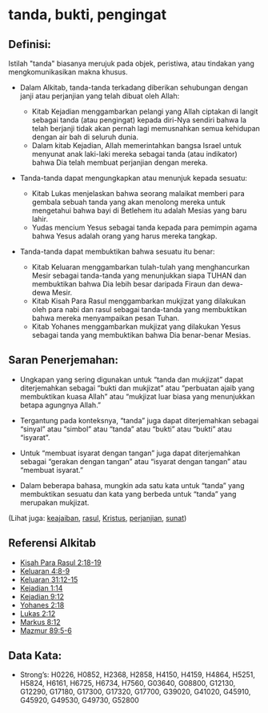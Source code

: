 # tanda, bukti, pengingat

## Definisi:

Istilah "tanda" biasanya merujuk pada objek, peristiwa, atau tindakan yang mengkomunikasikan makna khusus.

* Dalam Alkitab, tanda-tanda terkadang diberikan sehubungan dengan janji atau perjanjian yang telah dibuat oleh Allah:
    * Kitab Kejadian menggambarkan pelangi yang Allah ciptakan di langit sebagai tanda (atau pengingat) kepada diri-Nya sendiri bahwa Ia telah berjanji tidak akan pernah lagi memusnahkan semua kehidupan dengan air bah di seluruh dunia.
    * Dalam kitab Kejadian, Allah memerintahkan bangsa Israel untuk menyunat anak laki-laki mereka sebagai tanda (atau indikator) bahwa Dia telah membuat perjanjian dengan mereka.

* Tanda-tanda dapat mengungkapkan atau menunjuk kepada sesuatu:
    * Kitab Lukas menjelaskan bahwa seorang malaikat memberi para gembala sebuah tanda yang akan menolong mereka untuk mengetahui bahwa bayi di Betlehem itu adalah Mesias yang baru lahir.
    * Yudas mencium Yesus sebagai tanda kepada para pemimpin agama bahwa Yesus adalah orang yang harus mereka tangkap.

* Tanda-tanda dapat membuktikan bahwa sesuatu itu benar:
    * Kitab Keluaran menggambarkan tulah-tulah yang menghancurkan Mesir sebagai tanda-tanda yang menunjukkan siapa TUHAN dan membuktikan bahwa Dia lebih besar daripada Firaun dan dewa-dewa Mesir.
    * Kitab Kisah Para Rasul menggambarkan mukjizat yang dilakukan oleh para nabi dan rasul sebagai tanda-tanda yang membuktikan bahwa mereka menyampaikan pesan Tuhan.
    * Kitab Yohanes menggambarkan mukjizat yang dilakukan Yesus sebagai tanda yang membuktikan bahwa Dia benar-benar Mesias.

## Saran Penerjemahan:

* Ungkapan yang sering digunakan untuk “tanda dan mukjizat” dapat diterjemahkan sebagai “bukti dan mukjizat” atau “perbuatan ajaib yang membuktikan kuasa Allah” atau “mukjizat luar biasa yang menunjukkan betapa agungnya Allah.”

* Tergantung pada konteksnya, “tanda” juga dapat diterjemahkan sebagai “sinyal” atau “simbol” atau “tanda” atau “bukti” atau “bukti” atau “isyarat”.
* Untuk “membuat isyarat dengan tangan” juga dapat diterjemahkan sebagai “gerakan dengan tangan” atau “isyarat dengan tangan” atau “membuat isyarat.”
* Dalam beberapa bahasa, mungkin ada satu kata untuk “tanda” yang membuktikan sesuatu dan kata yang berbeda untuk “tanda” yang merupakan mukjizat.

(Lihat juga: [keajaiban](../kt/miracle.md), [rasul](../kt/apostle.md), [Kristus](../kt/christ.md), [perjanjian](../kt/covenant.md), [sunat](../kt/circumcise.md))

## Referensi Alkitab

* [Kisah Para Rasul 2:18-19](rc://en/tn/help/act/02/18)
* [Keluaran 4:8-9](rc://en/tn/help/exo/04/08)
* [Keluaran 31:12-15](rc://en/tn/help/exo/31/12)
* [Kejadian 1:14](rc://en/tn/help/gen/01/14)
* [Kejadian 9:12](rc://en/tn/help/gen/09/12)
* [Yohanes 2:18](rc://en/tn/help/jhn/02/18)
* [Lukas 2:12](rc://en/tn/help/luk/02/12)
* [Markus 8:12](rc://en/tn/help/mrk/08/12)
* [Mazmur 89:5-6](rc://en/tn/help/psa/089/005)

## Data Kata:

* Strong’s: H0226, H0852, H2368, H2858, H4150, H4159, H4864, H5251, H5824, H6161, H6725, H6734, H7560, G03640, G08800, G12130, G12290, G17180, G17300, G17320, G17700, G39020, G41020, G45910, G45920, G49530, G49730, G52800
